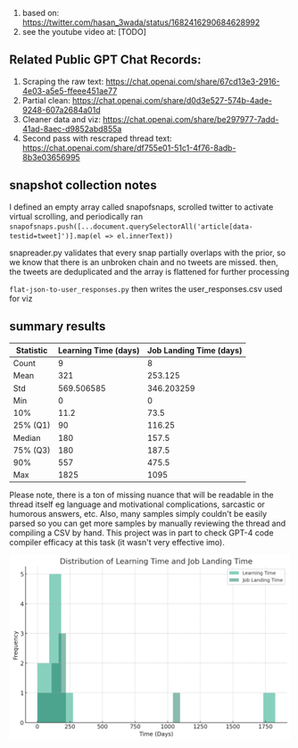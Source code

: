 1. based on: https://twitter.com/hasan_3wada/status/1682416290684628992
2. see the youtube video at: [TODO]

## Related Public GPT Chat Records:

1. Scraping the raw text: https://chat.openai.com/share/67cd13e3-2916-4e03-a5e5-ffeee451ae77
2. Partial clean: https://chat.openai.com/share/d0d3e527-574b-4ade-9248-607a2684a01d
3. Cleaner data and viz: https://chat.openai.com/share/be297977-7add-41ad-8aec-d9852abd855a
4. Second pass with rescraped thread text: https://chat.openai.com/share/df755e01-51c1-4f76-8adb-8b3e03656995

## snapshot collection notes

I defined an empty array called snapofsnaps, scrolled twitter to activate virtual scrolling, and periodically ran `snapofsnaps.push([...document.querySelectorAll('article[data-testid=tweet]')].map(el => el.innerText))`

snapreader.py validates that every snap partially overlaps with the prior, so we know that there is an unbroken chain and no tweets are missed. then, the tweets are deduplicated and the array is flattened for further processing

`flat-json-to-user_responses.py` then writes the user_responses.csv used for viz

## summary results

| Statistic | Learning Time (days) | Job Landing Time (days) |
| --------- | -------------------- | ----------------------- |
| Count     | 9                    | 8                       |
| Mean      | 321                  | 253.125                 |
| Std       | 569.506585           | 346.203259              |
| Min       | 0                    | 0                       |
| 10%       | 11.2                 | 73.5                    |
| 25% (Q1)  | 90                   | 116.25                  |
| Median    | 180                  | 157.5                   |
| 75% (Q3)  | 180                  | 187.5                   |
| 90%       | 557                  | 475.5                   |
| Max       | 1825                 | 1095                    |

Please note, there is a ton of missing nuance that will be readable in the thread itself eg language and motivational complications, sarcastic or humorous answers, etc. Also, many samples simply couldn't be easily parsed so you can get more samples by manually reviewing the thread and compiling a CSV by hand. This project was in part to check GPT-4 code compiler efficacy at this task (it wasn't very effective imo).

![Histogram of Learning Time](./time-to-land-a-job.png)
